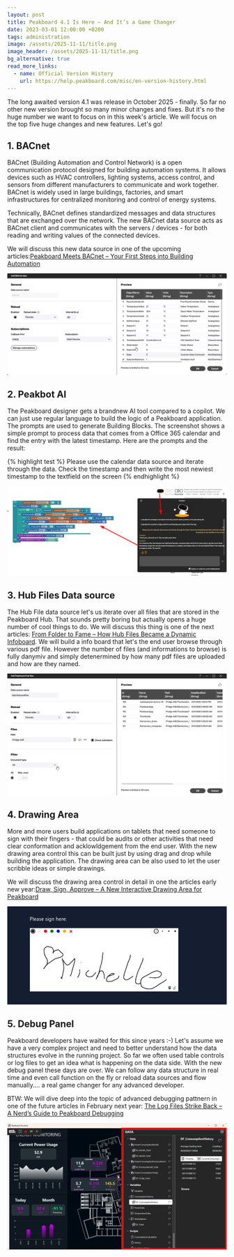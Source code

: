 ```yaml
---
layout: post
title: Peakboard 4.1 Is Here – And It’s a Game Changer
date: 2023-03-01 12:00:00 +0200
tags: administration
image: /assets/2025-11-11/title.png
image_header: /assets/2025-11-11/title.png
bg_alternative: true
read_more_links:
  - name: Official Version History
    url: https://help.peakboard.com/misc/en-version-history.html
---
```

The long awaited version 4.1 was release in October 2025 - finally. So far no other new version brought so many minor changes and fixes. But it's no the huge number we want to focus on in this week's article. We will focus on the top five huge changes and new features. Let's go!

## 1. BACnet

BACnet (Building Automation and Control Network) is a open communication protocol designed for building automation systems. It allows devices such as HVAC controllers, lighting systems, access control, and sensors from different manufacturers to communicate and work together. BACnet is widely used in large buildings, factories, and smart infrastructures for centralized monitoring and control of energy systems.

Technically, BACnet defines standardized messages and data structures that are exchanged over the network. The new BACnet data source acts as BACnet client and communicates with the servers / devices - for both reading and writing values of the connected devices.

We will discuss this new data source in one of the upcoming articles:[Peakboard Meets BACnet – Your First Steps into Building Automation ](/Peakboard-Meets-BACnet-Your-First-Steps-into-Building-Automation.html)

![image](/assets/2025-11-11/010.png)

## 2. Peakbot AI

The Peakboard designer gets a brandnew AI tool compared to a copilot. We can just use regular language to build the logic of a Peakboard application. The prompts are used to generate Building Blocks. The screenshot shows a simple prompt to process data that comes from a Office 365 calendar and find the entry with the latest timestamp. Here are the prompts and the result:

{% highlight test %}
Please use the calendar data source and iterate through the data. Check the timestamp and then write the most newiest timestamp to the textfield on the screen
{% endhighlight %}

![image](/assets/2025-11-11/020.png)

## 3. Hub Files Data source

The Hub File data source let's us iterate over all files that are stored in the Peakboard Hub. That sounds pretty boring but actually opens a huge number of cool things to do. We will discuss this thing is one of the next articles: [From Folder to Fame – How Hub Files Became a Dynamic Infoboard](/From-Folder-to-Fame-How-Hub-Files-Became-a-Dynamic-Infoboard.html). We will build a info board that let's the end user browse through various pdf file. However the number of files (and informations to browse) is fully danymiv and simply detenermined by how many pdf files are uploaded and how are they named.

![image](/assets/2025-11-11/030.png)

## 4. Drawing Area

More and more users build applications on tablets that need someone to sign with their fingers - that could be audits or other activities that need clear conformation and acklowldgement from the end user. With the new drawing area control this can be built just by using drag and drop while building the application. The drawing area can be also used to let the user scribble ideas or simple drawings.

We will discuss the drawing area control in detail in one the articles early new year:[Draw, Sign, Approve – A New Interactive Drawing Area for Peakboard](/Draw-Sign-Approve-A-New-Interactive-Drawing-Area-for-Peakboard.html)

![image](/assets/2025-11-11/040.png)

## 5. Debug Panel

Peakboard developers have waited for this since years :-) Let's assume we have a very complex project and need to better understand how the data structures evolve in the running project. So far we often used table controls or log files to get an idea what is happening on the data side. With the new debug panel these days are over. We can follow any data structure in real time and even call function on the fly or reload data sources and flow manually.... a real game changer for any advanced developer.

BTW: We will dive deep into the topic of advanced debugging pattnern in one of the future articles in February next year: [The Log Files Strike Back – A Nerd’s Guide to Peakboard Debugging](/The-Log-Files-Strike-Back-A-Nerds-Guide-to-Peakboard-Debugging.html)

![image](/assets/2025-11-11/050.png)



